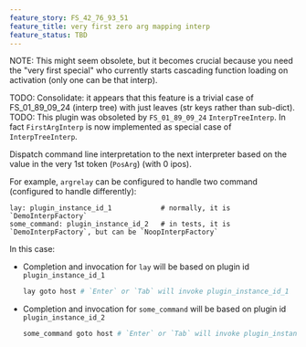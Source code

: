 ```yaml
---
feature_story: FS_42_76_93_51
feature_title: very first zero arg mapping interp
feature_status: TBD
---
```


NOTE: This might seem obsolete, but it becomes crucial because you need the "very first special"
      who currently starts cascading function loading on activation (only one can be that interp).


TODO: Consolidate: it appears that this feature is a trivial case of FS_01_89_09_24 (interp tree)
      with just leaves (str keys rather than sub-dict).
TODO: This plugin was obsoleted by `FS_01_89_09_24` `InterpTreeInterp`.
      In fact `FirstArgInterp` is now implemented as special case of `InterpTreeInterp`.

Dispatch command line interpretation to the next interpreter
based on the value in the very 1st token (`PosArg`) (with 0 ipos).

For example, `argrelay` can be configured to handle two command (configured to handle differently):

```
lay: plugin_instance_id_1            # normally, it is `DemoInterpFactory`
some_command: plugin_instance_id_2   # in tests, it is `DemoInterpFactory`, but can be `NoopInterpFactory`
```

In this case:

*   Completion and invocation for `lay` will be based on plugin id `plugin_instance_id_1`

    ```sh
    lay goto host # `Enter` or `Tab` will invoke plugin_instance_id_1
    ```

*   Completion and invocation for `some_command` will be based on plugin id `plugin_instance_id_2`

    ```sh
    some_command goto host # `Enter` or `Tab` will invoke plugin_instance_id_2
    ```
